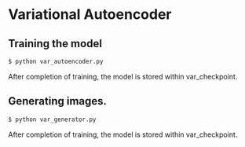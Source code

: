 # Variational Autoencoder 

## Training the model
```sh
$ python var_autoencoder.py
```
After completion of training, the model is stored within var_checkpoint. 

## Generating images.
```sh
$ python var_generator.py
```
After completion of training, the model is stored within var_checkpoint. 
